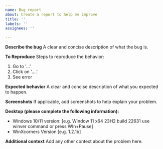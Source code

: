 ```yaml
---
name: Bug report
about: Create a report to help me improve
title: ''
labels: ''
assignees: ''

---
```


**Describe the bug**
A clear and concise description of what the bug is.

**To Reproduce**
Steps to reproduce the behavior:
1. Go to '...'
2. Click on '....'
3. See error

**Expected behavior**
A clear and concise description of what you expected to happen.

**Screenshots**
If applicable, add screenshots to help explain your problem.

**Desktop (please complete the following information):**
 - Windows 10/11 version: [e.g. Window 11 x64 23H2 build 22631 use winver command or press WIn+Pause]
 - WinXcorners Version [e.g. 1.2.1b]

**Additional context**
Add any other context about the problem here.
